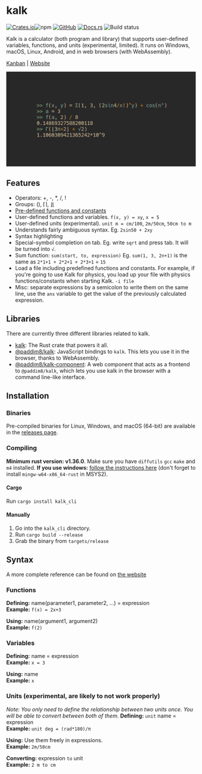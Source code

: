 # kalk

 [![Crates.io](https://img.shields.io/crates/v/kalk_cli)](https://crates.io/crates/kalk_cli)![npm](https://img.shields.io/npm/v/@paddim8/kalk) [![GitHub](https://img.shields.io/github/license/PaddiM8/kalk)](https://github.com/PaddiM8/kalk/blob/master/LICENSE) [![Docs.rs](https://docs.rs/kalk/badge.svg)](https://docs.rs/kalk/latest/kalk/) ![Build status](https://img.shields.io/github/workflow/status/PaddiM8/kalk/Rust?event=push&label=build%20%26%20test)

Kalk is a calculator (both program and library) that supports user-defined variables, functions, and units (experimental, limited). It runs on Windows, macOS, Linux, Android, and in web browsers (with WebAssembly).

[Kanban](https://kolan.strct.net/Board/4RAdMjLDz) | [Website](https://kalk.strct.net)

![](example.png)

## Features

* Operators: +, -, \*, /, !
* Groups: (), ⌈⌉, ⌋⌊
* [Pre-defined functions and constants](https://github.com/PaddiM8/kalk/blob/master/kalk/src/prelude.rs)
* User-defined functions and variables. `f(x, y) = xy`, `x = 5`
* User-defined units (experimental). `unit m = cm/100`, `2m/50cm`, `50cm to m`
* Understands fairly ambiguous syntax. Eg. `2sin50 + 2xy`
* Syntax highlighting
* Special-symbol completion on tab. Eg. write `sqrt` and press tab. It will be turned into `√`.
* Sum function: `sum(start, to, expression)` Eg. `sum(1, 3, 2n+1)` is the same as `2*1+1 + 2*2+1 + 2*3+1` = `15`
* Load a file including predefined functions and constants. For example, if you're going to use Kalk for physics, you load up your file with physics functions/constants when starting Kalk. `-i file`
* Misc: separate expressions by a semicolon to write them on the same line, use the `ans` variable to get the value of the previously calculated expression.

## Libraries

There are currently three different libraries related to kalk.

* [kalk](https://crates.io/crates/kalk): The Rust crate that powers it all.
* [@paddim8/kalk](https://www.npmjs.com/package/@paddim8/kalk): JavaScript bindings to `kalk`. This lets you use it in the browser, thanks to WebAssembly.
* [@paddim8/kalk-component](https://www.npmjs.com/package/@paddim8/kalk-component): A web component that acts as a frontend to `@paddim8/kalk`, which lets you use kalk in the browser with a command line-like interface.

## Installation

### Binaries

Pre-compiled binaries for Linux, Windows, and macOS (64-bit) are available in the [releases page](https://github.com/PaddiM8/kalk/releases).

### Compiling

**Minimum rust version: v1.36.0**. Make sure you have `diffutils` `gcc` `make` and `m4` installed. **If you use windows:** [follow the instructions here](https://docs.rs/gmp-mpfr-sys/1.2.3/gmp_mpfr_sys/index.html#building-on-windows) (don't forget to install `mingw-w64-x86_64-rust` in MSYS2).

#### Cargo

Run `cargo install kalk_cli`

#### Manually

1. Go into the `kalk_cli` directory.
2. Run `cargo build --release`
3. Grab the binary from `targets/release`

## Syntax

A more complete reference can be found on [the website](https://kalk.strct.net)

### Functions

**Defining:** name(parameter1, parameter2, ...) = expression\
**Example:** `f(x) = 2x+3`

**Using:** name(argument1, argument2)\
**Example:** `f(2)`

### Variables

**Defining:** name = expression\
**Example:** `x = 3`

**Using:** name\
**Example:** `x`

### Units (experimental, are likely to not work properly)

*Note: You only need to define the relationship between two units once. You will be able to convert between both of them.* **Defining:** `unit` name = expression\
**Example:** `unit deg = (rad*180)/π`

**Using:** Use them freely in expressions.\
**Example:** `2m/50cm`

**Converting:** expression `to` unit\
**Example:** `2 m to cm`